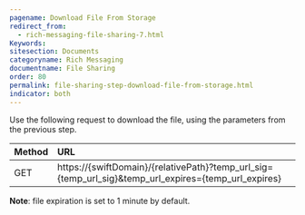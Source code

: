 ```yaml
---
pagename: Download File From Storage
redirect_from:
  - rich-messaging-file-sharing-7.html
Keywords:
sitesection: Documents
categoryname: Rich Messaging
documentname: File Sharing
order: 80
permalink: file-sharing-step-download-file-from-storage.html
indicator: both
---
```


Use the following request to download the file, using the parameters from the previous step.

| Method | URL |
| :--- | :--- |
| GET | https://{swiftDomain}/{relativePath}?temp_url_sig={temp_url_sig}&temp_url_expires={temp_url_expires} |

**Note**: file expiration is set to 1 minute by default.
